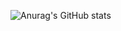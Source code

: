 ![Anurag's GitHub stats](https://github-readme-stats.vercel.app/api?username=JongMinCh0i&&show_icons=true&theme=dracula)

